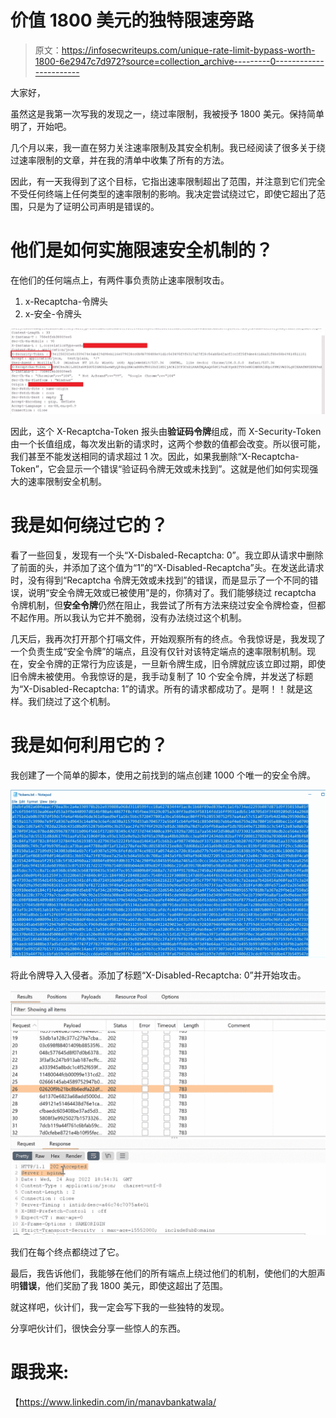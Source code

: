 # 价值 1800 美元的独特限速旁路

> 原文：<https://infosecwriteups.com/unique-rate-limit-bypass-worth-1800-6e2947c7d972?source=collection_archive---------0----------------------->

大家好，

虽然这是我第一次写我的发现之一，绕过率限制，我被授予 1800 美元。保持简单明了，开始吧。

几个月以来，我一直在努力关注速率限制及其安全机制。我已经阅读了很多关于绕过速率限制的文章，并在我的清单中收集了所有的方法。

因此，有一天我得到了这个目标，它指出速率限制超出了范围，并注意到它们完全不受任何终端上任何类型的速率限制的影响。我决定尝试绕过它，即使它超出了范围，只是为了证明公司声明是错误的。

# **他们是如何实施限速安全机制的？**

在他们的任何端点上，有两件事负责防止速率限制攻击。

1.  x-Recaptcha-令牌头
2.  x-安全-令牌头

![](img/207e28bf56abc26760412a8d843d353a.png)

因此，这个 X-Recaptcha-Token 报头由**验证码令牌**组成，而 X-Security-Token 由一个长值组成，每次发出新的请求时，这两个参数的值都会改变。所以很可能，我们甚至不能发送相同的请求超过 1 次。因此，如果我删除“X-Recaptcha-Token”，它会显示一个错误“验证码令牌无效或未找到”。这就是他们如何实现强大的速率限制安全机制。

# **我是如何绕过它的？**

看了一些回复，发现有一个头“X-Disbaled-Recaptcha: 0”。我立即从请求中删除了前面的头，并添加了这个值为“1”的“X-Disabled-Recaptcha”头。在发送此请求时，没有得到“Recaptcha 令牌无效或未找到”的错误，而是显示了一个不同的错误，说明“安全令牌无效或已被使用”是的，你猜对了。我们能够绕过 recaptcha 令牌机制，但**安全令牌**仍然在阻止，我尝试了所有方法来绕过安全令牌检查，但都不起作用。所以我认为它并不脆弱，没有办法绕过这个机制。

几天后，我再次打开那个打嗝文件，开始观察所有的终点。令我惊讶是，我发现了一个负责生成“安全令牌”的端点，且没有仅针对该特定端点的速率限制机制。现在，安全令牌的正常行为应该是，一旦新令牌生成，旧令牌就应该立即过期，即使旧令牌未被使用。令我惊讶的是，我手动复制了 10 个安全令牌，并发送了标题为“X-Disabled-Recaptcha: 1”的请求。所有的请求都成功了。是啊！！就是这样。我们绕过了这个机制。

# 我是如何利用它的？

我创建了一个简单的脚本，使用之前找到的端点创建 1000 个唯一的安全令牌。

![](img/6fdc024499118aa81b8c30647c807ea6.png)

将此令牌导入入侵者。添加了标题“X-Disabled-Recaptcha: 0”并开始攻击。

![](img/6a915057e98756d51b9f17b0a0157536.png)

我们在每个终点都绕过了它。

最后，我告诉他们，我能够在他们的所有端点上绕过他们的机制，使他们的大胆声明**错误**，他们奖励了我 1800 美元，即使这超出了范围。

就这样吧，伙计们，我一定会写下我的一些独特的发现。

分享吧伙计们，很快会分享一些惊人的东西。

# **跟我来:**

【https://www.linkedin.com/in/manavbankatwala/ 